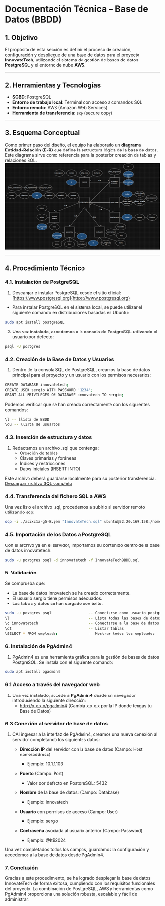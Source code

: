 # Documentación Técnica – Base de Datos (BBDD)

## 1. Objetivo

El propósito de esta sección es definir el proceso de creación, configuración y despliegue de una base de datos para el proyecto **InnovateTech**, utilizando el sistema de gestión de bases de datos **PostgreSQL** y el entorno de nube **AWS**.

---

## 2. Herramientas y Tecnologías

- **SGBD**: PostgreSQL
- **Entorno de trabajo local**: Terminal con acceso a comandos SQL
- **Entorno remoto**: AWS (Amazon Web Services)
- **Herramienta de transferencia**: `scp` (secure copy)

---

## 3. Esquema Conceptual

Como primer paso del diseño, el equipo ha elaborado un **diagrama Entidad-Relación (E-R)** que define la estructura lógica de la base de datos. Este diagrama sirve como referencia para la posterior creación de tablas y relaciones SQL.
![Texto alternativo](/assets/other/EsquemaE-R.png)

---

## 4. Procedimiento Técnico

### 4.1. Instalación de PostgreSQL

1. Descargar e instalar PostgreSQL desde el sitio oficial:  
    [https://www.postgresql.org](https://www.postgresql.org)
- Para instalar PostgreSQL en el sistema local, se puede utilizar el siguiente comando en distribuciones basadas en Ubuntu:

```bash
sudo apt install postgreSQL
```

2. Una vez instalado, accedemos a la consola de PostgreSQL utilizando el usuario por defecto:

```bash
psql -U postgres
```

### 4.2. Creación de la Base de Datos y Usuarios
1. Dentro de la consola SQL de PostgreSQL, creamos la base de datos principal para el proyecto y un usuario con los permisos necesarios:

```bash
CREATE DATABASE innovatetech;
CREATE USER sergio WITH PASSWORD '1234';
GRANT ALL PRIVILEGES ON DATABASE innovatech TO sergio;
```

Podemos verificar que se han creado correctamente con los siguientes comandos:

```bash
\l -- llista de BBDD
\du -- llista de usuarios
```

### 4.3. Inserción de estructura y datos
1. Redactamos un archivo .sql que contenga:
   - Creación de tablas
   - Claves primarias y foráneas
   - Índices y restricciones
   - Datos iniciales (INSERT INTO) <br>
   
Este archivo deberá guardarse localmente para su posterior transferencia. <br>
[Descargar archivo SQL completo](InnovateTechBBDD.sql)

### 4.4. Transferencia del fichero SQL a AWS
Una vez listo el archivo .sql, procedemos a subirlo al servidor remoto utilizando scp:

```bash
scp -i ./asixc1a-g5-B.pem "InnovateTech.sql" ubuntu@52.20.169.158:/home/ubuntu
```

### 4.5. Importación de los Datos a PostgreSQL
Con el archivo ya en el servidor, importamos su contenido dentro de la base de datos innovatetech:

```bash
sudo -u postgres psql -d innovatetech -f InnovateTechBBDD.sql
```

### 5. Validación
Se comprueba que:
   - La base de datos Innovatech se ha creado correctamente.
   - El usuario sergio tiene permisos adecuados.
   - Las tablas y datos se han cargado con éxito.

```bash
sudo -u postgres psql                 -- Conectarse como usuario postgres a psql
\l                                    -- Lista todas las bases de datos
\c innovatetech                       -- Conectarse a la base de datos innovatetech
\dt                                   -- Listar tablas
\SELECT * FROM empleado;              -- Mostrar todos los empleados
```

### 6. Instalación de PgAdmin4
1. PgAdmin4 es una herramienta gráfica para la gestión de bases de datos PostgreSQL. Se instala con el siguiente comando:

```bash
sudo apt install pgadmin4
```

### 6.1 Acceso a través del navegador web
1. Una vez instalado, accede a **PgAdmin4** desde un navegador introduciendo la siguiente dirección:
   - http://x.x.x.x/pgadmin4 (Cambia x.x.x.x por la IP donde tengas tu Base de Datos)

### 6.3 Conexión al servidor de base de datos
1. CAl ingresar a la interfaz de PgAdmin4, creamos una nueva conexión al servidor completando los siguientes datos:

     - **Dirección IP** del servidor con la base de datos (Campo: Host name/address)
       - Ejemplo: 10.1.1.103
       
     - **Puerto** (Campo: Port)
       - Valor por defecto en PostgreSQL: 5432
       
     - **Nombre** de la base de datos: (Campo: Database)
       - Ejemplo: innovatech

     - **Usuario** con permisos de acceso (Campo: User) 
       - Ejemplo: sergio

     - **Contraseña** asociada al usuario anterior (Campo: Password)
       - Ejemplo: @ItB2024

Una vez completados todos los campos, guardamos la configuración y accedemos a la base de datos desde PgAdmin4.

### 7. Conclusión
Gracias a este procedimiento, se ha logrado desplegar la base de datos InnovateTech de forma exitosa, cumpliendo con los requisitos funcionales del proyecto. La combinación de PostgreSQL, AWS y herramientas como PgAdmin4 proporciona una solución robusta, escalable y fácil de administrar.





